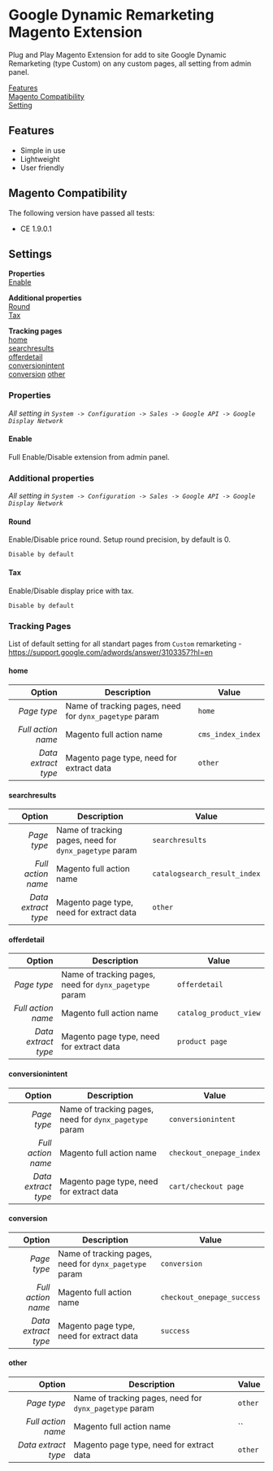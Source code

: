 # Google Dynamic Remarketing Magento Extension

Plug and Play Magento Extension for add to site Google Dynamic Remarketing (type Custom) on any custom pages, all setting from admin panel.

[Features](#features)  
[Magento Compatibility](#magento-compatibility)   
[Setting](#settings)

## Features
- Simple in use
- Lightweight
- User friendly

## Magento Compatibility
The following version have passed all tests:
- CE 1.9.0.1

## Settings

**Properties**  
[Enable](#enable)

**Additional properties**                                                                                                             
[Round](#round)                                                                                                                  
[Tax](#tax)                                                                                                                    

**Tracking pages**  
[home](#home)  
[searchresults](#searchresults)  
[offerdetail](#offerdetail)  
[conversionintent](#conversionintent)  
[conversion](#conversion)
[other](#other)

### Properties

_All setting in `System -> Configuration -> Sales -> Google API -> Google Display Network`_

#### Enable
Full Enable/Disable extension from admin panel.


### Additional properties

_All setting in `System -> Configuration -> Sales -> Google API -> Google Display Network`_

#### Round
Enable/Disable price round. Setup round precision, by default is 0.

`Disable by default`

#### Tax
Enable/Disable display price with tax.

`Disable by default`


### Tracking Pages
List of default setting for all standart pages from `Custom` remarketing - https://support.google.com/adwords/answer/3103357?hl=en


#### home

| Option              | Description                                             | Value                       |
| ------------------: | --------------------------------------------------------| --------------------------- |
| *Page type*         | Name of tracking pages, need for `dynx_pagetype` param  | `home`                      |
| *Full action name*  | Magento full action name                                | `cms_index_index`           |
| *Data extract type* | Magento page type, need for extract data                | `other`                     |

#### searchresults

| Option              | Description                                             | Value                       |
| ------------------: | --------------------------------------------------------| --------------------------- |
| *Page type*         | Name of tracking pages, need for `dynx_pagetype` param  | `searchresults`             |
| *Full action name*  | Magento full action name                                | `catalogsearch_result_index`|
| *Data extract type* | Magento page type, need for extract data                | `other`                     |

#### offerdetail

| Option              | Description                                             | Value                       |
| ------------------: | --------------------------------------------------------| --------------------------- |
| *Page type*         | Name of tracking pages, need for `dynx_pagetype` param  | `offerdetail`               |
| *Full action name*  | Magento full action name                                | `catalog_product_view`      |
| *Data extract type* | Magento page type, need for extract data                | `product page`              |

#### conversionintent

| Option              | Description                                             | Value                       |
| ------------------: | --------------------------------------------------------| --------------------------- |
| *Page type*         | Name of tracking pages, need for `dynx_pagetype` param  | `conversionintent`          |
| *Full action name*  | Magento full action name                                | `checkout_onepage_index`    |
| *Data extract type* | Magento page type, need for extract data                | `cart/checkout page`        |

#### conversion

| Option              | Description                                             | Value                       |
| ------------------: | --------------------------------------------------------| --------------------------- |
| *Page type*         | Name of tracking pages, need for `dynx_pagetype` param  | `conversion`                |
| *Full action name*  | Magento full action name                                | `checkout_onepage_success`  |
| *Data extract type* | Magento page type, need for extract data                | `success`                   |

#### other

| Option              | Description                                             | Value                       |
| ------------------: | --------------------------------------------------------| --------------------------- |
| *Page type*         | Name of tracking pages, need for `dynx_pagetype` param  | `other`                     |
| *Full action name*  | Magento full action name                                | ``                          |
| *Data extract type* | Magento page type, need for extract data                | `other`                     |
